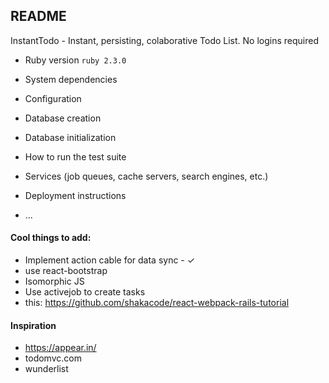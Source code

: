 ## README

InstantTodo - Instant, persisting, colaborative Todo List. No logins required

* Ruby version
  `ruby 2.3.0`

* System dependencies

* Configuration

* Database creation

* Database initialization

* How to run the test suite

* Services (job queues, cache servers, search engines, etc.)

* Deployment instructions

* ...


#### Cool things to add:

* Implement action cable for data sync - ✓
* use react-bootstrap
* Isomorphic JS
* Use activejob to create tasks
* this: https://github.com/shakacode/react-webpack-rails-tutorial

#### Inspiration

* https://appear.in/
* todomvc.com
* wunderlist

